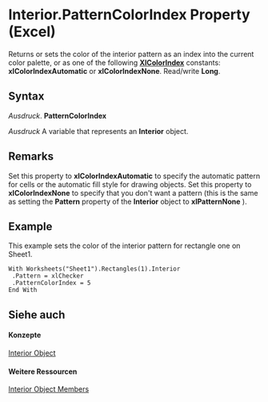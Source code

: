
# Interior.PatternColorIndex Property (Excel)

Returns or sets the color of the interior pattern as an index into the current color palette, or as one of the following  **[XlColorIndex](b925578b-d654-61fa-03fa-67631ea8c5d1.md)** constants: **xlColorIndexAutomatic** or **xlColorIndexNone**. Read/write **Long**.


## Syntax

 _Ausdruck_. **PatternColorIndex**

 _Ausdruck_ A variable that represents an **Interior** object.


## Remarks

Set this property to  **xlColorIndexAutomatic** to specify the automatic pattern for cells or the automatic fill style for drawing objects. Set this property to **xlColorIndexNone** to specify that you don't want a pattern (this is the same as setting the **Pattern** property of the **Interior** object to **xlPatternNone** ).


## Example

This example sets the color of the interior pattern for rectangle one on Sheet1.


```
With Worksheets("Sheet1").Rectangles(1).Interior 
 .Pattern = xlChecker 
 .PatternColorIndex = 5 
End With
```


## Siehe auch


#### Konzepte


[Interior Object](37c79831-2cac-69fd-10ee-6d5415ed338b.md)
#### Weitere Ressourcen


[Interior Object Members](http://msdn.microsoft.com/library/d79ff9a6-fa56-8b0f-9a89-d54dbba57346%28Office.15%29.aspx)